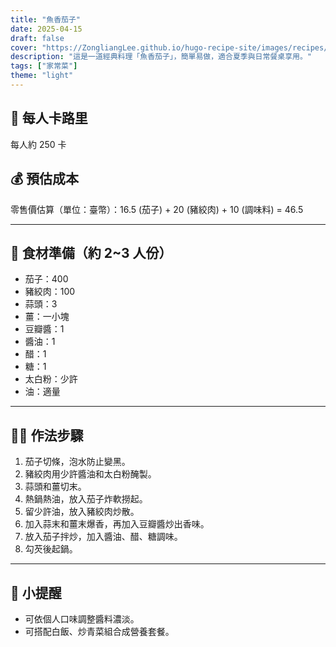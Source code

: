 ```yaml
---
title: "魚香茄子"
date: 2025-04-15
draft: false
cover: "https://ZongliangLee.github.io/hugo-recipe-site/images/recipes/魚香茄子.jpg"
description: "這是一道經典料理「魚香茄子」，簡單易做，適合夏季與日常餐桌享用。"
tags: ["家常菜"]
theme: "light"
---
```


## 🥄 每人卡路里  
每人約 250 卡

## 💰 預估成本  
零售價估算（單位：臺幣）：16.5 (茄子) + 20 (豬絞肉) + 10 (調味料) = 46.5

---

## 🧾 食材準備（約 2~3 人份）

- 茄子：400
- 豬絞肉：100
- 蒜頭：3
- 薑：一小塊
- 豆瓣醬：1
- 醬油：1
- 醋：1
- 糖：1
- 太白粉：少許
- 油：適量

---

## 👩‍🍳 作法步驟

1. 茄子切條，泡水防止變黑。
2. 豬絞肉用少許醬油和太白粉醃製。
3. 蒜頭和薑切末。
4. 熱鍋熱油，放入茄子炸軟撈起。
5. 留少許油，放入豬絞肉炒散。
6. 加入蒜末和薑末爆香，再加入豆瓣醬炒出香味。
7. 放入茄子拌炒，加入醬油、醋、糖調味。
8. 勾芡後起鍋。

---

## 📝 小提醒

- 可依個人口味調整醬料濃淡。
- 可搭配白飯、炒青菜組合成營養套餐。
